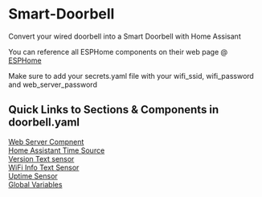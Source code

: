 # Smart-Doorbell
Convert your wired doorbell into a Smart Doorbell with Home Assisant

You can reference all ESPHome components on their web page @ [ESPHome](https://esphome.io/index.html)

Make sure to add your secrets.yaml file with your wifi_ssid, wifi_password and web_server_password

## Quick Links to Sections & Components in doorbell.yaml

[Web Server Compnent](https://esphome.io/components/web_server.html?highlight=webserver)\
[Home Assistant Time Source](https://esphome.io/components/time.html?highlight=time#home-assistant-time-source)\
[Version Text sensor](https://esphome.io/components/text_sensor/version.html)\
[WiFi Info Text Sensor](https://esphome.io/components/text_sensor/wifi_info.html)\
[Uptime Sensor](https://esphome.io/components/sensor/uptime.html?highlight=uptime%20sensor)\
[Global Variables](https://esphome.io/guides/automations.html#global-variables)
